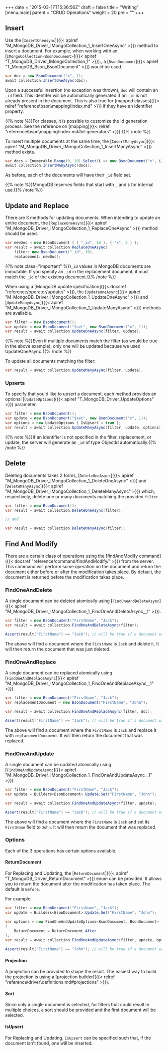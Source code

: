 +++
date = "2015-03-17T15:36:56Z"
draft = false
title = "Writing"
[menu.main]
  parent = "CRUD Operations"
  weight = 20
  pre = "<i class='fa'></i>"
+++

## Insert

Use the [`InsertOneAsync`]({{< apiref "M_MongoDB_Driver_IMongoCollection_1_InsertOneAsync" >}}) method to insert a document. For example, when working with an [`IMongoCollection<BsonDocument>`]({{< apiref "T_MongoDB_Driver_IMongoCollection_1" >}})., a [`BsonDocument`]({{< apiref "T_MongoDB_Bson_BsonDocument" >}}) would be used.

```csharp
var doc = new BsonDocument("x", 1);
await collection.InsertOneAsync(doc);
```

Upon a successful insertion (no exception was thrown), `doc` will contain an `_id` field. This identifer will be automatically generated if an `_id` is not already present in the document. This is also true for [mapped classes]({{< relref "reference\bson\mapping\index.md" >}}) if they have an identifier property.

{{% note %}}For classes, it is possible to customize the Id generation process. See the reference on [mapping]({{< relref "reference\bson\mapping\index.md#id-generators" >}}).{{% /note %}}

To insert multiple documents at the same time, the [`InsertManyAsync`]({{< apiref "M_MongoDB_Driver_IMongoCollection_1_InsertManyAsync" >}}) method exists.

```csharp
var docs = Enumerable.Range(0, 10).Select(i => new BsonDocument("x", i));
await collection.InsertManyAsync(docs);
```

As before, each of the documents will have their `_id` field set.

{{% note %}}MongoDB reserves fields that start with `_` and `$` for internal use.{{% /note %}}


## Update and Replace

There are 3 methods for updating documents. When intending to update an entire document, the [`ReplaceOneAsync`]({{< apiref "M_MongoDB_Driver_IMongoCollection_1_ReplaceOneAsync" >}}) method should be used.

```csharp
var newDoc = new BsonDocument { { "_id", 10 }, { "x", 2 } };
var result = await collection.ReplaceOneAsync(
	filter: new BsonDocument("_id", 10),
	replacement: newDoc);
```

{{% note class="important" %}}`_id` values in MongoDB documents are immutable. If you specify an `_id` in the replacement document, it must match the `_id` of the existing document.{{% /note %}}

When using a [MongoDB update specification]({{< docsref "reference/operator/update/" >}}), the [`UpdateOneAsync`]({{< apiref "M_MongoDB_Driver_IMongoCollection_1_UpdateOneAsync" >}}) and [`UpdateManyAsync`]({{< apiref "M_MongoDB_Driver_IMongoCollection_1_UpdateManyAsync" >}}) methods are available.

```csharp
var filter = new BsonDocument();
var update = new BsonDocument("$set", new BsonDocument("x", 1));
var result = await collection.UpdateOneAsync(filter, update);
```

{{% note %}}Even if multiple documents match the filter (as would be true in the above example), only one will be updated because we used UpdateOneAsync.{{% /note %}}

To update all documents matching the filter:

```csharp
var result = await collection.UpdateManyAsync(filter, update);
```


### Upserts

To specify that you'd like to upsert a document, each method provides an optional [`UpdateOptions`]({{< apiref "T_MongoDB_Driver_UpdateOptions" >}}) parameter.

```csharp
var filter = new BsonDocument();
var update = new BsonDocument("$set", new BsonDocument("x", 1));
var options = new UpdateOptions { IsUpsert = true };
var result = await collection.UpdateManyAsync(filter, update, options);
```

{{% note %}}If an identifier is not specified in the filter, replacement, or update, the server will generate an `_id` of type ObjectId automatically.{{% /note %}}


## Delete

Deleting documents takes 2 forms, [`DeleteOneAsync`]({{< apiref "M_MongoDB_Driver_IMongoCollection_1_DeleteOneAsync" >}}) and [`DeleteManyAsync`]({{< apiref "M_MongoDB_Driver_IMongoCollection_1_DeleteManyAsync" >}}) which, respectively, delete one or many documents matching the provided `filter`.

```csharp
var filter = new BsonDocument();
var result = await collection.DeleteOneAsync(filter);

// and

var result = await collection.DeleteManyAsync(filter);
```

## Find And Modify

There are a certain class of operations using the [findAndModify command]({{< docsref "reference/command/findAndModify/" >}}) from the server. This command will perform some operation on the document and return the document either before or after the modification takes place. By default, the document is returned before the modification takes place.

### FindOneAndDelete

A single document can be deleted atomically using [`FindOneAndDeleteAsync`]({{< apiref "M_MongoDB_Driver_IMongoCollection_1_FindOneAndDeleteAsync__1" >}}).

```csharp
var filter = new BsonDocument("FirstName", "Jack");
var result = await collection.FindOneAndDeleteAsync(filter);

Assert(result["FirstName"] == "Jack"); // will be true if a document was found.
```

The above will find a document where the `FirstName` is `Jack` and delete it. It will then return the document that was just deleted.


### FindOneAndReplace

A single document can be replaced atomically using [`FindOneAndReplaceAsync`]({{< apiref "M_MongoDB_Driver_IMongoCollection_1_FindOneAndReplaceAsync__1" >}}).

```csharp
var filter = new BsonDocument("FirstName", "Jack");
var replacementDocument = new BsonDocument("FirstName", "John");

var result = await collection.FindOneAndReplaceAsync(filter, doc);

Assert(result["FirstName"] == "Jack"); // will be true if a document was found.
```

The above will find a document where the `FirstName` is `Jack` and replace it with `replacementDocument`. It will then return the document that was replaced.

### FindOneAndUpdate

A single document can be updated atomically using [`FindOneAndUpdateAsync`]({{< apiref "M_MongoDB_Driver_IMongoCollection_1_FindOneAndUpdateAsync__1" >}}).

```csharp
var filter = new BsonDocument("FirstName", "Jack");
var update = Builders<BsonDocument>.Update.Set("FirstName", "John");

var result = await collection.FindOneAndUpdateAsync(filter, update);

Assert(result["FirstName"] == "Jack"); // will be true if a document was found.
```

The above will find a document where the `FirstName` is `Jack` and set its `FirstName` field to `John`. It will then return the document that was replaced.


### Options

Each of the 3 operations has certain options available.

#### ReturnDocument

For Replacing and Updating, the [`ReturnDocument`]({{< apiref "T_MongoDB_Driver_ReturnDocument" >}}) enum can be provided. It allows you to return the document after the modification has taken place. The default is `Before`.

For example:

```csharp
var filter = new BsonDocument("FirstName", "Jack");
var update = Builders<BsonDocument>.Update.Set("FirstName", "John");

var options = new FindOneAndUpdateOptions<BsonDocument, BsonDocument>
{
	ReturnDocument = ReturnDocument.After
};
var result = await collection.FindOneAndUpdateAsync(filter, update, options);

Assert(result["FirstName"] == "John"); // will be true if a document was found.
```

#### Projection

A projection can be provided to shape the result. The easiest way to build the projection is using a [projection builder]({{< relref "reference\driver\definitions.md#projections" >}}).

#### Sort

Since only a single document is selected, for filters that could result in multiple choices, a sort should be provided and the first document will be selected.

#### IsUpsert

For Replacing and Updating, `IsUpsert` can be specified such that, if the document isn't found, one will be inserted.